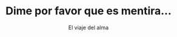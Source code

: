 ---
year: "2021"
icon: "🖤"
title: "Dime por favor que es mentira..."
subtitle: "El viaje del alma"
content: "Y ahí estaba yo: Mirando de frente a la muerte de una de las personas más significativas de mi vida, mi tía, acababa de terminar su misión aquí en la tierra. Interiorizarlo me permitió comprender que esta dualidad es inevitable, que como hay vida, también hay muerte. Fue su partida la que me empujó hacia un viaje más profundo: El del ALMA."
frase: "Somos eternos, el amor no termina con la forma física. ¡Te amo Lili, gracias por tanto!"
order: 3
---